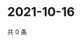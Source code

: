 # 2021-10-16

共 0 条

<!-- BEGIN WEIBO -->
<!-- 最后更新时间 Sat Oct 16 2021 04:14:47 GMT+0800 (China Standard Time) -->

<!-- END WEIBO -->
